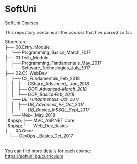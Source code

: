# SoftUni
SoftUni Courses

This repository contains all the courses that I've passed so far. 

Sturecture:
.<br />
├── 00.Entry_Module<br />
│   └── Programming_Basics_March_2017<br />
├── 01.Tech_Module<br />
│   ├── Programming_Fundamentals_May_2017<br />
│   └── Software_Technologies_July_2017<br />
├── 02.CS_WebDev<br />
│   ├── CS_Fundamentals_Feb_2018<br />
│   │   ├── CSharp_Advanced_-_Jan_2018<br />
│   │   ├── OOP_Advanced_-_March_2018<br />
│   │   └── OOP_Basics_-_Feb_2018<br />
│   ├── DB_Fundamentals_Oct_2017<br />
│   │   ├── DB_Advanced_EF_Oct_2017<br />
│   │   └── DB_Basics_MSSQL_Sept_2017<br />
│   └── Web_-_May_2018<br />
│&npsp; ├── MVC_ASP.NET Core<br />
│&npsp; └── Web_Dev_Basics<br />
├── 03.Other<br />
    └── DevOps-_Basics_Oct_2017<br />
<br />

You can find more details for each course:<br />
https://softuni.bg/curriculum

